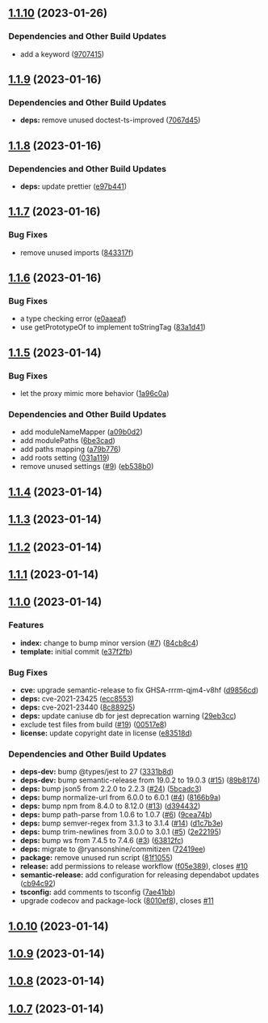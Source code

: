 ## [1.1.10](https://github.com/Atry/tail-call-proxy/compare/v1.1.9...v1.1.10) (2023-01-26)


### Dependencies and Other Build Updates

* add a keyword ([9707415](https://github.com/Atry/tail-call-proxy/commit/9707415925277f4eee68ff1c52e7769a5087d3c3))

## [1.1.9](https://github.com/Atry/tail-call-proxy/compare/v1.1.8...v1.1.9) (2023-01-16)


### Dependencies and Other Build Updates

* **deps:** remove unused doctest-ts-improved ([7067d45](https://github.com/Atry/tail-call-proxy/commit/7067d458f33acc2459d65042133ac6cd7668db39))

## [1.1.8](https://github.com/Atry/tail-call-proxy/compare/v1.1.7...v1.1.8) (2023-01-16)


### Dependencies and Other Build Updates

* **deps:** update prettier ([e97b441](https://github.com/Atry/tail-call-proxy/commit/e97b44186a413bb3b2b2241300bd28de7284e2d0))

## [1.1.7](https://github.com/Atry/tail-call-proxy/compare/v1.1.6...v1.1.7) (2023-01-16)


### Bug Fixes

* remove unused imports ([843317f](https://github.com/Atry/tail-call-proxy/commit/843317f8f7dacbe3d107c605094d6e7017af4e9e))

## [1.1.6](https://github.com/Atry/tail-call-proxy/compare/v1.1.5...v1.1.6) (2023-01-16)


### Bug Fixes

* a type checking error ([e0aaeaf](https://github.com/Atry/tail-call-proxy/commit/e0aaeaf93499940a2751cfa209bd84f5309fce50))
* use getPrototypeOf to implement toStringTag ([83a1d41](https://github.com/Atry/tail-call-proxy/commit/83a1d411ed71599cc7f69616193d9d06daaaf952))

## [1.1.5](https://github.com/Atry/tail-call-proxy/compare/v1.1.4...v1.1.5) (2023-01-14)


### Bug Fixes

* let the proxy mimic more behavior ([1a96c0a](https://github.com/Atry/tail-call-proxy/commit/1a96c0ab38f80449238da390058b32e84ec287d5))


### Dependencies and Other Build Updates

* add moduleNameMapper ([a09b0d2](https://github.com/Atry/tail-call-proxy/commit/a09b0d287cb8cc9408e8a5c4fda475527ff3cbd6))
* add modulePaths ([6be3cad](https://github.com/Atry/tail-call-proxy/commit/6be3cadd6ef2d962f0d8b886dcf759a638f93292))
* add paths mapping ([a79b776](https://github.com/Atry/tail-call-proxy/commit/a79b7767df5ffb9d4bb1291d9621c4f521682ee0))
* add roots setting ([031a119](https://github.com/Atry/tail-call-proxy/commit/031a119c2a8c25b6a0485c2fff90297564f45c0a))
* remove unused settings ([#9](https://github.com/Atry/tail-call-proxy/issues/9)) ([eb538b0](https://github.com/Atry/tail-call-proxy/commit/eb538b081eba9545aa299c5315c39b0af676d574))

## [1.1.4](https://github.com/Atry/tail-call-proxy/compare/v1.1.3...v1.1.4) (2023-01-14)

## [1.1.3](https://github.com/Atry/tail-call-proxy/compare/v1.1.2...v1.1.3) (2023-01-14)

## [1.1.2](https://github.com/Atry/tail-call-proxy/compare/v1.1.1...v1.1.2) (2023-01-14)

## [1.1.1](https://github.com/Atry/tail-call-proxy/compare/v1.1.0...v1.1.1) (2023-01-14)

## [1.1.0](https://github.com/Atry/tail-call-proxy/compare/v1.0.10...v1.1.0) (2023-01-14)


### Features

* **index:** change to bump minor version ([#7](https://github.com/Atry/tail-call-proxy/issues/7)) ([84cb8c4](https://github.com/Atry/tail-call-proxy/commit/84cb8c44d0dd5143ecd1d12b129b426283d10ef5))
* **template:** initial commit ([e37f2fb](https://github.com/Atry/tail-call-proxy/commit/e37f2fbb4998ac87a8c00bf032b30163d2e809d2))


### Bug Fixes

* **cve:** upgrade semantic-release to fix GHSA-rrrm-qjm4-v8hf ([d9856cd](https://github.com/Atry/tail-call-proxy/commit/d9856cd7ce303bad4dbac29c29ee01d97cd4b9fa))
* **deps:** cve-2021-23425 ([ecc8553](https://github.com/Atry/tail-call-proxy/commit/ecc8553254d6724195472dd644f2e83df16cb93c))
* **deps:** cve-2021-23440 ([8c88925](https://github.com/Atry/tail-call-proxy/commit/8c889253bf6a9a5209816b13398b7f7f1cdae416))
* **deps:** update caniuse db for jest deprecation warning ([29eb3cc](https://github.com/Atry/tail-call-proxy/commit/29eb3ccdf8e64243095f78a953e1498b5487f044))
* exclude test files from build ([#19](https://github.com/Atry/tail-call-proxy/issues/19)) ([00517e8](https://github.com/Atry/tail-call-proxy/commit/00517e8aaa1b4d0754e7f99db137c7b817672e08))
* **license:** update copyright date in license ([e83518d](https://github.com/Atry/tail-call-proxy/commit/e83518d3dd5f0313013bacbe8fb9c68932d54945))


### Dependencies and Other Build Updates

* **deps-dev:** bump @types/jest to 27 ([3331b8d](https://github.com/Atry/tail-call-proxy/commit/3331b8d4b007d8a4bd4ea0fd33de8b37b7fdda29))
* **deps-dev:** bump semantic-release from 19.0.2 to 19.0.3 ([#15](https://github.com/Atry/tail-call-proxy/issues/15)) ([89b8174](https://github.com/Atry/tail-call-proxy/commit/89b8174ecf7d951f57f72579f1ba18e627d132f4))
* **deps:** bump json5 from 2.2.0 to 2.2.3 ([#24](https://github.com/Atry/tail-call-proxy/issues/24)) ([5bcadc3](https://github.com/Atry/tail-call-proxy/commit/5bcadc3aa3cdcf8323622a0fad3aa9f33ad9bf88))
* **deps:** bump normalize-url from 6.0.0 to 6.0.1 ([#4](https://github.com/Atry/tail-call-proxy/issues/4)) ([8166b9a](https://github.com/Atry/tail-call-proxy/commit/8166b9ace81832579218ad88382e400fc9a1bdc3))
* **deps:** bump npm from 8.4.0 to 8.12.0 ([#13](https://github.com/Atry/tail-call-proxy/issues/13)) ([d394432](https://github.com/Atry/tail-call-proxy/commit/d39443238110052106418d318bee74430d9890bc))
* **deps:** bump path-parse from 1.0.6 to 1.0.7 ([#6](https://github.com/Atry/tail-call-proxy/issues/6)) ([9cea74b](https://github.com/Atry/tail-call-proxy/commit/9cea74b30748fd73b2865812d50c2cf460e24ea8))
* **deps:** bump semver-regex from 3.1.3 to 3.1.4 ([#14](https://github.com/Atry/tail-call-proxy/issues/14)) ([d1c7b3e](https://github.com/Atry/tail-call-proxy/commit/d1c7b3e29ab425de319382a81a594d73e2e51896))
* **deps:** bump trim-newlines from 3.0.0 to 3.0.1 ([#5](https://github.com/Atry/tail-call-proxy/issues/5)) ([2e22195](https://github.com/Atry/tail-call-proxy/commit/2e22195d68efd6c5b69e44bb6be5a6c0f66e4237))
* **deps:** bump ws from 7.4.5 to 7.4.6 ([#3](https://github.com/Atry/tail-call-proxy/issues/3)) ([63812fc](https://github.com/Atry/tail-call-proxy/commit/63812fc0c676e42bd2406cf90542cf6bdf639395))
* **deps:** migrate to @ryansonshine/commitizen ([72419ee](https://github.com/Atry/tail-call-proxy/commit/72419eefb8448e7f4f09e1b2676d3288654045bc))
* **package:** remove unused run script ([81f1055](https://github.com/Atry/tail-call-proxy/commit/81f10554315e79bcf8292d9ae20ffedde5c1b8f8))
* **release:** add permissions to release workflow ([f05e389](https://github.com/Atry/tail-call-proxy/commit/f05e389f96cf273e9df7a10af9155c40200b7b39)), closes [#10](https://github.com/Atry/tail-call-proxy/issues/10)
* **semantic-release:** add configuration for releasing dependabot updates ([cb94c92](https://github.com/Atry/tail-call-proxy/commit/cb94c92147bbfc9409c8e2fee9b3f21d3b254e99))
* **tsconfig:** add comments to tsconfig ([7ae41bb](https://github.com/Atry/tail-call-proxy/commit/7ae41bbbcc7841ad9fd2f9b6b1c5abee93250202))
* upgrade codecov and package-lock ([8010ef8](https://github.com/Atry/tail-call-proxy/commit/8010ef8200b9ce30ddc89e70dc6556d6bc341f6d)), closes [#11](https://github.com/Atry/tail-call-proxy/issues/11)

## [1.0.10](https://github.com/Atry/tail-call-proxy/compare/v1.0.9...v1.0.10) (2023-01-14)

## [1.0.9](https://github.com/Atry/tail-call-proxy/compare/v1.0.8...v1.0.9) (2023-01-14)

## [1.0.8](https://github.com/Atry/tail-call-proxy/compare/v1.0.7...v1.0.8) (2023-01-14)

## [1.0.7](https://github.com/Atry/tail-call-proxy/compare/v1.0.6...v1.0.7) (2023-01-14)

